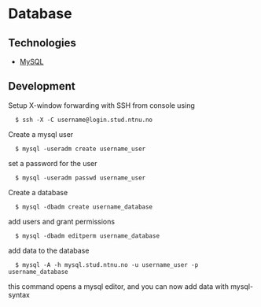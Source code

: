 # Database

## Technologies
- [MySQL](https://dev.mysql.com/doc/)

## Development
Setup X-window forwarding with SSH from console using

```
  $ ssh -X -C username@login.stud.ntnu.no
```
Create a mysql user

```
  $ mysql -useradm create username_user
```
set a password for the user

```
  $ mysql -useradm passwd username_user
```

Create a database

```
  $ mysql -dbadm create username_database
```

add users and grant permissions

```
  $ mysql -dbadm editperm username_database
```

add data to the database

```
  $ mysql -A -h mysql.stud.ntnu.no -u username_user -p username_database
```
this command opens a mysql editor, and you can now add data with mysql-syntax
